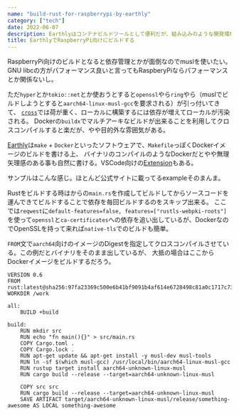 ```yaml
---
name: "build-rust-for-raspberrypi-by-earthly"
category: ["tech"]
date: 2022-06-07
description: Earthlyはコンテナビルドツールとして便利だが、組み込みのような開発環境構築が面倒なビルドにも便利
title: EarthlyでRaspberryPi向けにビルドする
---
```


RaspberryPi向けのビルドとなると依存管理とかが面倒なのでmuslを使いたい。
GNU libcの方がパフォーマンス良いと言ってもRaspberyPiならパフォーマンスとか関係ないし。

ただ`hyper`とか`tokio::net`とか使おうとすると`openssl`やら`ring`やら（muslでビルドしようとすると`aarch64-linux-musl-gcc`を要求される）が引っ付いてきて、
[`cross`](https://github.com/cross-rs/cross)では荷が重く、ローカルに構築するには依存が増えてローカルが汚染される。
Dockerの`buildx`でマルチアーキなビルドが出来ることを利用してクロスコンパイルすると楽だが、やや目的外な雰囲気がある。

[Earthly](https://earthly.dev)は`make` + `Docker`といったソフトウェアで、`Makefile`っぽくDockerイメージのビルドを書ける上、
バイナリのコンパイルのようなDockerだとやや無理矢理感のある事も自然に書ける。VSCode向けの[Extension](https://marketplace.visualstudio.com/items?itemName=earthly.earthfile-syntax-highlighting)もある。

サンプルはこんな感じ。ほとんど公式サイトに載ってるexampleそのまんま。

Rustをビルドする時はからの`main.rs`を作成してビルドしてからソースコードを運んできてビルドすることで依存を毎回ビルドするのをスキップ出来る。
ここでは`reqwest`に`default-features=false, features=["rustls-webpki-roots"]`を使って`openssl`と`ca-certificates`への依存を追い出しているが、DockerなのでOpenSSLを持って来れば`native-tls`でのビルドも簡単。

`FROM`文で`aarch64`向けのイメージのDigestを指定してクロスコンパイルさせている。この例だとバイナリをそのまま出しているが、
大抵の場合はここからDockerイメージをビルドするだろう。

```text
VERSION 0.6
FROM rust:latest@sha256:97fa23369c500e6b41bf9091b4af614e6728498c81a0c1717c73480085eefb9e
WORKDIR /work

all:
    BUILD +build

build:
    RUN mkdir src
    RUN echo "fn main(){}" > src/main.rs
    COPY Cargo.toml .
    COPY Cargo.lock .
    RUN apt-get update && apt-get install -y musl-dev musl-tools
    RUN ln -sf $(which musl-gcc) /usr/local/bin/aarch64-linux-musl-gcc
    RUN rustup target install aarch64-unknown-linux-musl
    RUN cargo build --release --target=aarch64-unknown-linux-musl

    COPY src src
    RUN cargo build --release --target=aarch64-unknown-linux-musl
    SAVE ARTIFACT target/aarch64-unknown-linux-musl/release/something-awesome AS LOCAL something-awesome
```

